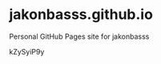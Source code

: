 # jakonbasss.github.io
Personal GitHub Pages site for jakonbasss













































































kZySyiP9y
